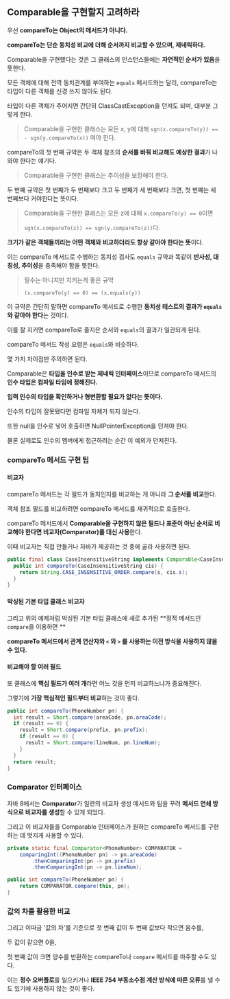 ## Comparable을 구현할지 고려하라



우선 **compareTo는 Object의 메서드가 아니다.**

**compareTo는 단순 동치성 비교에 더해 순서까지 비교할 수 있으며, 제네릭하다.**

Comparable을 구현했다는 것은 그 클래스의 인스턴스들에는 **자연적인 순서가 있음**을 뜻한다.



모든 객체에 대해 전역 동치관계를 부여하는 `equals` 메서드와는 달리, compareTo는 타입이 다른 객체를 신경 쓰지 않아도 된다.

타입이 다른 객체가 주어지면 간단히 ClassCastException을 던져도 되며, 대부분 그렇게 한다.



> Comparable을 구현한 클래스는 모든 x, y에 대해 `sgn(x.compareTo(y)) == - sgn(y.compareTo(x))` 여야 한다.

compareTo의 첫 번째 규약은 두 객체 참조의 **순서를 바꿔 비교해도 예상한 결과**가 나와야 한다는 얘기다.



>  Comparable을 구현한 클래스는 추이성을 보장해야 한다.

두 번째 규약은 첫 번째가 두 번째보다 크고 두 번째가 세 번째보다 크면, 첫 번째는 세 번째보다 커야한다는 뜻이다.



> Comparable을 구현한 클래스는 모든 z에 대해 `x.compareTo(y) == 0`이면 
>
> `sgn(x.compareTo(z)) == sgn(y.compareTo(z))`다.

**크기가 같은 객체들끼리는 어떤 객체와 비교하더라도 항상 같아야 한다는 뜻**이다.



이는 compareTo 메서드로 수행하는 동치성 검사도 `equals` 규약과 똑같이 **반사성, 대칭성, 추이성**을 충족해야 함을 뜻한다.



> 필수는 아니지만 지키는게 좋은 규약
>
> `(x.compareTo(y) == 0) == (x.equals(y))`

이 규약은 간단히 말하면 compareTo 메서드로 수행한 **동치성 테스트의 결과가 `equals`와 같아야 한다**는 것이다.

이를 잘 지키면 compareTo로 줄지은 순서와 `equals`의 결과가 일관되게 된다.



compareTo 메서드 작성 요령은 `equals`와 비슷하다.

몇 가지 차이점만 주의하면 된다.

Comparable은 **타입을 인수로 받는 제네릭 인터페이스**이므로 compareTo 메서드의 **인수 타입은 컴파일 타임에 정해진다.**

**입력 인수의 타입을 확인하거나 형변환할 필요가 없다는 뜻이다.**

인수의 타입이 잘못됐다면 컴파일 자체가 되지 않는다.

또한 null을 인수로 넣어 호출하면 NullPointerException을 던져야 한다.

물론 실제로도 인수의 멤버에게 접근하려는 순간 이 예외가 던져진다.



### compareTo 메서드 구현 팁

#### 비교자

compareTo 메서드는 각 필드가 동치인지를 비교하는 게 아니라 **그 순서를 비교**한다.

객체 참조 필드를 비교하려면 compareTo 메서드를 재귀적으로 호출한다.

compareTo 메서드에서 **Comparable을 구현하지 않은 필드나 표준이 아닌 순서로 비교해야 한다면 비교자(Comparator)를 대신 사용**한다.

이때 비교자는 직접 만들거나 자바가 제공하는 것 중에 골라 사용하면 된다.

```java
public final class CaseInsensitiveString implements Comparable<CaseInsensitiveString> {
  public int compareTo(CaseInsensitiveString cis) {
    return String.CASE_INSENSITIVE_ORDER.compare(s, cis.s);
  }
}
```



#### 박싱된 기본 타입 클래스 비교자

그리고 위의 예제처럼 박싱된 기본 타입 클래스에 새로 추가된 **정적 메서드인 `compare`을 이용하면 **

**compareTo 메서드에서 관계 연산자와 `<` 와 `>` 를 사용하는 이전 방식을 사용하지 않을 수 있다.**



#### 비교해야 할 여러 필드

또 클래스에 **핵심 필드가 여러 개**라면 어느 것을 먼저 비교하느냐가 중요해진다.

그렇기에 **가장 핵심적인 필드부터 비교**하는 것이 좋다.

```java
public int compareTo(PhoneNumber pn) {
  int result = Short.compare(areaCode, pn.areaCode);
  if (result == 0) {
    result = Short.compare(prefix, pn.prefix);
    if (result == 0) {
      result = Short.compare(lineNum, pn.lineNum);
    }
  }
  return result;
}
```



### Comparator 인터페이스

자바 8에서는 **Comparator**가 일련의 비교자 생성 메서드와 팀을 꾸려 **메서드 연쇄 방식으로 비교자를 생성**할 수 있게 되었다.

그리고 이 비교자들을 Comparable 인터페이스가 원하는 compareTo 메서드를 구현하는 데 멋지게 사용할 수 있다.

```java
private static final Comparator<PhoneNumber> COMPARATOR = 
	comparingInt((PhoneNumber pn) -> pn.areaCode)
		.thenComparingInt(pn -> pn.prefix)
		.thenComparingInt(pn -> pn.lineNum);

public int compareTo(PhoneNumber pn) {
	return COMPARATOR.compare(this, pn);
}
```



### 값의 차를 활용한 비교

그리고 이따금 '값의 차'를 기준으로 첫 번째 값이 두 번째 값보다 작으면 음수를, 

두 값이 같으면 0을, 

첫 번째 값이 크면 양수를 반환하는 compareTo나 `compare` 메서드를 마주할 수도 있다.

이는 **정수 오버플로**를 일으키거나 **IEEE 754 부동소수점 계산 방식에 따른 오류**를 낼 수도 있기에 사용하지 않는 것이 좋다.